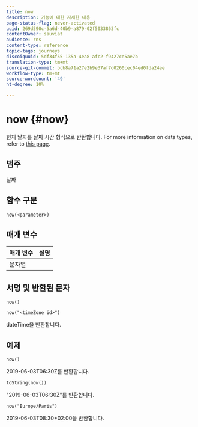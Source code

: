 ```yaml
---
title: now
description: 기능에 대한 자세한 내용
page-status-flag: never-activated
uuid: 269d590c-5a6d-40b9-a879-02f5033863fc
contentOwner: sauviat
audience: rns
content-type: reference
topic-tags: journeys
discoiquuid: 5df34f55-135a-4ea8-afc2-f9427ce5ae7b
translation-type: tm+mt
source-git-commit: bcb8a71a27e2b9e37af7d0260cec04ed0fda24ee
workflow-type: tm+mt
source-wordcount: '49'
ht-degree: 10%

---
```



# now {#now}

현재 날짜를 날짜 시간 형식으로 반환합니다. For more information on data types, refer to [this page](../expression/data-types.md).

## 범주

날짜

## 함수 구문

`now(<parameter>)`

## 매개 변수

| 매개 변수 | 설명 |
|--- |--- |
| 문자열 |  |

## 서명 및 반환된 문자

`now()`

`now("<timeZone id>")`

dateTime을 반환합니다.

## 예제

`now()`

2019-06-03T06:30Z를 반환합니다.

`toString(now())`

&quot;2019-06-03T06:30Z&quot;를 반환합니다.

`now("Europe/Paris")`

2019-06-03T08:30+02:00을 반환합니다.